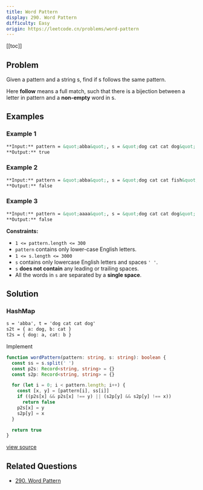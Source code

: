 ```yaml
---
title: Word Pattern
display: 290. Word Pattern
difficulty: Easy
origin: https://leetcode.cn/problems/word-pattern
---
```


[[toc]]

## Problem

Given a pattern and a string s, find if s follows the same pattern.

Here <b>follow</b> means a full match, such that there is a bijection between a letter in pattern and a <b>non-empty</b> word in s.

## Examples

### Example 1

```md
**Input:** pattern = &quot;abba&quot;, s = &quot;dog cat cat dog&quot;
**Output:** true
```

### Example 2

```md
**Input:** pattern = &quot;abba&quot;, s = &quot;dog cat cat fish&quot;
**Output:** false
```

### Example 3

```md
**Input:** pattern = &quot;aaaa&quot;, s = &quot;dog cat cat dog&quot;
**Output:** false
```

**Constraints:**

- <code>1 &lt;= pattern.length &lt;= 300</code>
- <code>pattern</code> contains only lower-case English letters.
- <code>1 &lt;= s.length &lt;= 3000</code>
- <code>s</code> contains only lowercase English letters and spaces <code>&#39; &#39;</code>.
- <code>s</code> **does not contain** any leading or trailing spaces.
- All the words in <code>s</code> are separated by a **single space**.

## Solution

### HashMap

```txt
s = 'abba', t = 'dog cat cat dog'
s2t = { a: dog, b: cat }
t2s = { dog: a, cat: b }
```

Implement

```ts
function wordPattern(pattern: string, s: string): boolean {
  const ss = s.split(' ')
  const p2s: Record<string, string> = {}
  const s2p: Record<string, string> = {}

  for (let i = 0; i < pattern.length; i++) {
    const [x, y] = [pattern[i], ss[i]]
    if ((p2s[x] && p2s[x] !== y) || (s2p[y] && s2p[y] !== x))
      return false
    p2s[x] = y
    s2p[y] = x
  }

  return true
}
```

[view source](https://leetcode.cn/problems/word-pattern)

## Related Questions

- [290. Word Pattern](/structures/hash-table/290)
